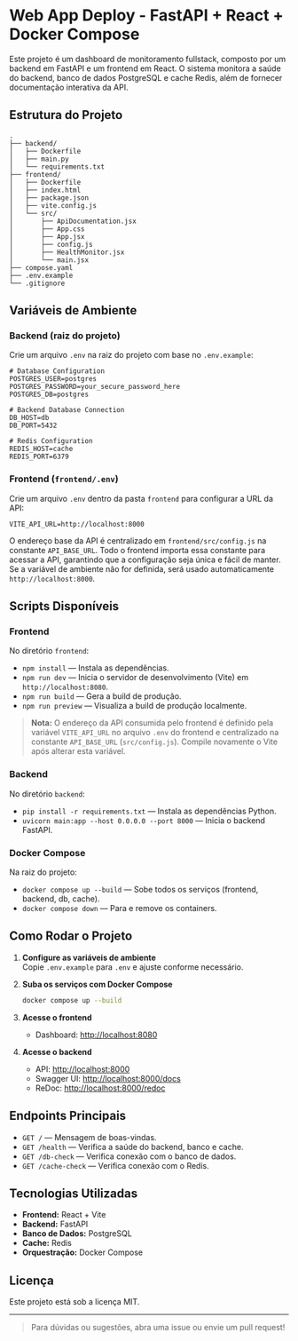 # Web App Deploy - FastAPI + React + Docker Compose

Este projeto é um dashboard de monitoramento fullstack, composto por um backend em FastAPI e um frontend em React. O sistema monitora a saúde do backend, banco de dados PostgreSQL e cache Redis, além de fornecer documentação interativa da API.

## Estrutura do Projeto

```
.
├── backend/
│   ├── Dockerfile
│   ├── main.py
│   └── requirements.txt
├── frontend/
│   ├── Dockerfile
│   ├── index.html
│   ├── package.json
│   ├── vite.config.js
│   └── src/
│       ├── ApiDocumentation.jsx
│       ├── App.css
│       ├── App.jsx
│       ├── config.js
│       ├── HealthMonitor.jsx
│       └── main.jsx
├── compose.yaml
├── .env.example
└── .gitignore
```

## Variáveis de Ambiente

### Backend (raiz do projeto)
Crie um arquivo `.env` na raiz do projeto com base no `.env.example`:

```env
# Database Configuration
POSTGRES_USER=postgres
POSTGRES_PASSWORD=your_secure_password_here
POSTGRES_DB=postgres

# Backend Database Connection
DB_HOST=db
DB_PORT=5432

# Redis Configuration  
REDIS_HOST=cache
REDIS_PORT=6379
```

### Frontend (`frontend/.env`)
Crie um arquivo `.env` dentro da pasta `frontend` para configurar a URL da API:

```env
VITE_API_URL=http://localhost:8000
```

O endereço base da API é centralizado em `frontend/src/config.js` na constante `API_BASE_URL`. Todo o frontend importa essa constante para acessar a API, garantindo que a configuração seja única e fácil de manter. Se a variável de ambiente não for definida, será usado automaticamente `http://localhost:8000`.

## Scripts Disponíveis

### Frontend

No diretório `frontend`:

- `npm install` — Instala as dependências.
- `npm run dev` — Inicia o servidor de desenvolvimento (Vite) em `http://localhost:8080`.
- `npm run build` — Gera a build de produção.
- `npm run preview` — Visualiza a build de produção localmente.

> **Nota:** O endereço da API consumida pelo frontend é definido pela variável `VITE_API_URL` no arquivo `.env` do frontend e centralizado na constante `API_BASE_URL` (`src/config.js`). Compile novamente o Vite após alterar esta variável.

### Backend

No diretório `backend`:

- `pip install -r requirements.txt` — Instala as dependências Python.
- `uvicorn main:app --host 0.0.0.0 --port 8000` — Inicia o backend FastAPI.

### Docker Compose

Na raiz do projeto:

- `docker compose up --build` — Sobe todos os serviços (frontend, backend, db, cache).
- `docker compose down` — Para e remove os containers.

## Como Rodar o Projeto

1. **Configure as variáveis de ambiente**  
   Copie `.env.example` para `.env` e ajuste conforme necessário.

2. **Suba os serviços com Docker Compose**  
   ```sh
   docker compose up --build
   ```

3. **Acesse o frontend**  
   - Dashboard: [http://localhost:8080](http://localhost:8080)

4. **Acesse o backend**  
   - API: [http://localhost:8000](http://localhost:8000)
   - Swagger UI: [http://localhost:8000/docs](http://localhost:8000/docs)
   - ReDoc: [http://localhost:8000/redoc](http://localhost:8000/redoc)

## Endpoints Principais

- `GET /` — Mensagem de boas-vindas.
- `GET /health` — Verifica a saúde do backend, banco e cache.
- `GET /db-check` — Verifica conexão com o banco de dados.
- `GET /cache-check` — Verifica conexão com o Redis.

## Tecnologias Utilizadas

- **Frontend:** React + Vite
- **Backend:** FastAPI
- **Banco de Dados:** PostgreSQL
- **Cache:** Redis
- **Orquestração:** Docker Compose

## Licença

Este projeto está sob a licença MIT.

---

> Para dúvidas ou sugestões, abra uma issue ou envie um pull request!
